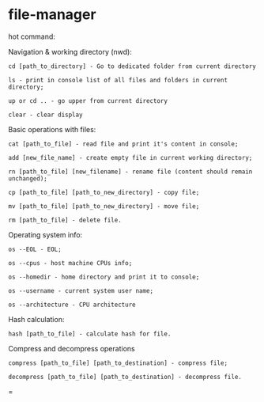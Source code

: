 # file-manager

hot command:

Navigation & working directory (nwd):

    cd [path_to_directory] - Go to dedicated folder from current directory 

    ls - print in console list of all files and folders in current directory;

    up or cd .. - go upper from current directory
    
    clear - clear display

Basic operations with files:

    cat [path_to_file] - read file and print it's content in console;

    add [new_file_name] - create empty file in current working directory;

    rn [path_to_file] [new_filename] - rename file (content should remain unchanged);

    cp [path_to_file] [path_to_new_directory] - copy file;

    mv [path_to_file] [path_to_new_directory] - move file;

    rm [path_to_file] - delete file.

Operating system info:

    os --EOL - EOL;

    os --cpus - host machine CPUs info;

    os --homedir - home directory and print it to console;

    os --username - current system user name;

    os --architecture - CPU architecture

Hash calculation:

    hash [path_to_file] - calculate hash for file.

Compress and decompress operations

    compress [path_to_file] [path_to_destination] - compress file;

    decompress [path_to_file] [path_to_destination] - decompress file.

=